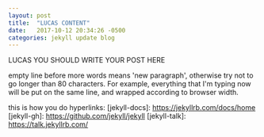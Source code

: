 ```yaml
---
layout: post
title:  "LUCAS CONTENT"
date:   2017-10-12 20:34:26 -0500
categories: jekyll update blog
---
```

LUCAS YOU SHOULD WRITE YOUR POST HERE

empty line before more words means 'new paragraph', otherwise try not to
go longer than 80 characters. For example, everything that I'm typing now will
be put on the same line, and wrapped according to browser width.


this is how you do hyperlinks:
[jekyll-docs]: https://jekyllrb.com/docs/home
[jekyll-gh]:   https://github.com/jekyll/jekyll
[jekyll-talk]: https://talk.jekyllrb.com/
